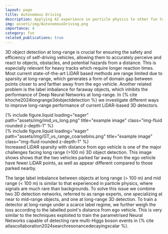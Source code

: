 ```yaml
---
layout: page
title: Autonomous Driving
description: Applying AI experience in particle physics to other fun topics!
img: assets/img/AutonomousDriving.png
importance: 4
category: fun
related_publications: true
---
```


3D object detection at long-range is crucial for ensuring the safety and efficiency of self-driving vehicles, allowing them to accurately perceive and react to objects, obstacles, and potential hazards from a distance. This is especially relevant for heavy tracks which require longer reaction times. Most current state-of-the-art LiDAR based methods are range limited due to sparsity at long-range, which generates a form of domain gap between points closer to and farther away from the ego vehicle. Another related problem is the label imbalance for faraway objects, which inhibits the performance of Deep Neural Networks at long-range. In {% cite khoche2024longrange3dobjectdetection %} we investigate different ways to improve  long-range performance of current LiDAR-based 3D detectors.


<div class="row">
    <div class="col-sm mt-8 mt-md-3">
        {% include figure.liquid loading="eager" path="assets/img/mid_vs_long.png" title="example image" class="img-fluid rounded z-depth-1" %}
    </div>
    <div class="col-sm mt-2 mt-md-2">
        {% include figure.liquid loading="eager" path="assets/img/GT_vs_range_coarsebins.png" title="example image" class="img-fluid rounded z-depth-1" %}
    </div>
<div class="caption">
Increased LiDAR sparsity with distance from ego vehicle is one of the major challenges facing long range (>100 m) 3D object detection. This image shows shows that the two vehicles parked far away from the ego vehicle have fewer LiDAR points, as well as appear different compared to those parked nearby.
</div>



The large label imbalance between objects at long range (> 100 m) and mid range (< 100 m) is similar to that experienced in particle physics, where signals are much rare than backgrounds. To solve this issue we combine two 3D detection networks, referred to as range experts, one specializing at near to mid-range objects, and one at long-range 3D detection. To train a detector at long-range under a scarce label regime, we further weigh the loss according to the labelled point's distance from ego vehicle. This is very similar to the techniques exploited to train the parametrised Neural Networks capable of detecting rare multi-Higgs boson events in {% cite atlascollaboration2024searchresonancedecayingscalar %}.



